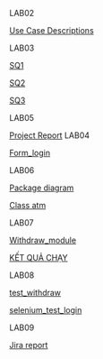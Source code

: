 LAB02

[Use Case Descriptions](../lab-2/UseCaseDiagram.jpg)

LAB03

[SQ1](../Lab%2003/SQ1.png)
 
[SQ2](../Lab%2003/SQ2.png)
 
[SQ3](../Lab%2003/SQ3.png)
 
LAB05

[Project Report](../lab-5/read.md)
LAB04

[Form_login](../LAB04/form_login.html)

LAB06

[Package diagram](../Lab%2006/package-diagram.png)
 
[Class atm](../Lab%2006/class-atm.png)
 


LAB07

[Withdraw_module](../LAB07/withdraw_module.py)

[KẾT QUẢ CHẠY](../LAB07/Screenshot2025-09-28233207.png)
 

LAB08

[ test_withdraw](../lab8/test_withdraw.py)

[selenium_test_login](../lab8/selenium_test_login.py)


LAB09

[Jira report]()

